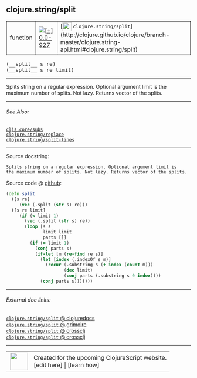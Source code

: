 ## clojure.string/split



 <table border="1">
<tr>
<td>function</td>
<td><a href="https://github.com/cljsinfo/cljs-api-docs/tree/0.0-927"><img valign="middle" alt="[+] 0.0-927" title="Added in 0.0-927" src="https://img.shields.io/badge/+-0.0--927-lightgrey.svg"></a> </td>
<td>
[<img height="24px" valign="middle" src="http://i.imgur.com/1GjPKvB.png"> <samp>clojure.string/split</samp>](http://clojure.github.io/clojure/branch-master/clojure.string-api.html#clojure.string/split)
</td>
</tr>
</table>


 <samp>
(__split__ s re)<br>
</samp>
 <samp>
(__split__ s re limit)<br>
</samp>

---

Splits string on a regular expression. Optional argument limit is the maximum
number of splits. Not lazy. Returns vector of the splits.



---


###### See Also:

[`cljs.core/subs`](../cljs.core/subs.md)<br>
[`clojure.string/replace`](../clojure.string/replace.md)<br>
[`clojure.string/split-lines`](../clojure.string/split-lines.md)<br>

---


Source docstring:

```
Splits string on a regular expression. Optional argument limit is
the maximum number of splits. Not lazy. Returns vector of the splits.
```


Source code @ [github](https://github.com/clojure/clojurescript/blob/r1236/src/cljs/clojure/string.cljs#L81-L99):

```clj
(defn split
  ([s re]
     (vec (.split (str s) re)))
  ([s re limit]
     (if (< limit 1)
       (vec (.split (str s) re))
       (loop [s s
              limit limit
              parts []]
         (if (= limit 1)
           (conj parts s)
           (if-let [m (re-find re s)]
             (let [index (.indexOf s m)]
               (recur (.substring s (+ index (count m)))
                      (dec limit)
                      (conj parts (.substring s 0 index))))
             (conj parts s)))))))
```

<!--
Repo - tag - source tree - lines:

 <pre>
clojurescript @ r1236
└── src
    └── cljs
        └── clojure
            └── <ins>[string.cljs:81-99](https://github.com/clojure/clojurescript/blob/r1236/src/cljs/clojure/string.cljs#L81-L99)</ins>
</pre>

-->

---



###### External doc links:

[`clojure.string/split` @ clojuredocs](http://clojuredocs.org/clojure.string/split)<br>
[`clojure.string/split` @ grimoire](http://conj.io/store/v1/org.clojure/clojure/1.7.0-beta3/clj/clojure.string/split/)<br>
[`clojure.string/split` @ crossclj](http://crossclj.info/fun/clojure.string/split.html)<br>
[`clojure.string/split` @ crossclj](http://crossclj.info/fun/clojure.string.cljs/split.html)<br>

---

 <table>
<tr><td>
<img valign="middle" align="right" width="48px" src="http://i.imgur.com/Hi20huC.png">
</td><td>
Created for the upcoming ClojureScript website.<br>
[edit here] | [learn how]
</td></tr></table>

[edit here]:https://github.com/cljsinfo/cljs-api-docs/blob/master/cljsdoc/clojure.string/split.cljsdoc
[learn how]:https://github.com/cljsinfo/cljs-api-docs/wiki/cljsdoc-files

<!--

This information was too distracting to show to readers, but I'll leave it
commented here since it is helpful to:

- pretty-print the data used to generate this document
- and show how to retrieve that data



The API data for this symbol:

```clj
{:description "Splits string on a regular expression. Optional argument limit is the maximum\nnumber of splits. Not lazy. Returns vector of the splits.",
 :ns "clojure.string",
 :name "split",
 :signature ["[s re]" "[s re limit]"],
 :history [["+" "0.0-927"]],
 :type "function",
 :related ["cljs.core/subs"
           "clojure.string/replace"
           "clojure.string/split-lines"],
 :full-name-encode "clojure.string/split",
 :source {:code "(defn split\n  ([s re]\n     (vec (.split (str s) re)))\n  ([s re limit]\n     (if (< limit 1)\n       (vec (.split (str s) re))\n       (loop [s s\n              limit limit\n              parts []]\n         (if (= limit 1)\n           (conj parts s)\n           (if-let [m (re-find re s)]\n             (let [index (.indexOf s m)]\n               (recur (.substring s (+ index (count m)))\n                      (dec limit)\n                      (conj parts (.substring s 0 index))))\n             (conj parts s)))))))",
          :title "Source code",
          :repo "clojurescript",
          :tag "r1236",
          :filename "src/cljs/clojure/string.cljs",
          :lines [81 99]},
 :full-name "clojure.string/split",
 :clj-symbol "clojure.string/split",
 :docstring "Splits string on a regular expression. Optional argument limit is\nthe maximum number of splits. Not lazy. Returns vector of the splits."}

```

Retrieve the API data for this symbol:

```clj
;; from Clojure REPL
(require '[clojure.edn :as edn])
(-> (slurp "https://raw.githubusercontent.com/cljsinfo/cljs-api-docs/catalog/cljs-api.edn")
    (edn/read-string)
    (get-in [:symbols "clojure.string/split"]))
```

-->
